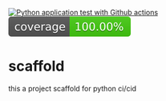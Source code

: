 [![Python application test with Github actions](https://github.com/aurelpere/scaffold/actions/workflows/main.yml/badge.svg)](https://github.com/aurelpere/scaffold/actions/workflows/main.yml) ![test-coverage badge](./coverage-badge.svg)
# scaffold
this a project scaffold for python ci/cid

